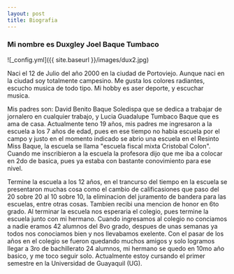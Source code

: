 ```yaml
---
layout: post
title: Biografia
---
```


### Mi nombre es Duxgley Joel Baque Tumbaco

![_config.yml]({{ site.baseurl }}/images/dux2.jpg)

Naci el 12 de Julio del año 2000 en la ciudad de Portoviejo.
Aunque naci en la ciudad soy totalmente campesino.
Me gusta los colores radiantes, escucho musica de todo tipo.
Mi hobby es aser deporte, y escuchar musica.

Mis padres son: David Benito Baque Soledispa que se dedica a trabajar de jornalero en cualquier trabajo, y Lucia Guadalupe Tumbaco Baque que es ama de casa.
Actualmente teno 19 años, mis padres me ingresaron a la escuela a los 7 años de edad, pues en ese tiempo no habia escuela por el campo y justo en el momento indicado se abrio una escuela en el Resinto Miss Baque, la escuela se llama "escuela fiscal mixta Cristobal Colon".
Cuando me inscribieron a la escuela la profesora dijo que me iba a colocar en 2do de basica, pues ya estaba con bastante conovimiento para ese nivel.

Termine la escuela a los 12 años, en el trancurso del tiempo en la escuela se presentaron muchas cosa como el cambio de calificasiones que paso del 20 sobre 20 al 10 sobre 10,  la eliminacion del juramento de bandera para las escuelas, entre otras cosas.
Tambien recibi una mencion de honor en 6to grado. 
Al terminar la escuela nos esperaria el colegio, pues termine la escuela junto con mi hermano. Cuando ingresamos al colegio no conciamos a nadie eramos 42 alumnos del 8vo grado, despues de unas semanas ya todos nos conociamos bien y nos llevabamos exelente.
Con el pasar de los años en el colegio se fueron quedando muchos amigos y solo logramos llegar a 3ro de bachillerato 24 alumnos, mi hermano se quedo en 10mo año basico, y me toco seguir solo.
Actualmente estoy cursando el primer semestre en la Universidad de Guayaquil (UG).
